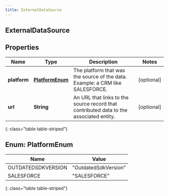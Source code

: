 ```yaml
---
title: ExternalDataSource
---
```

## ExternalDataSource


## Properties

| Name | Type | Description | Notes |
| ------------ | ------------- | ------------- | ------------- |
| **platform** | [**PlatformEnum**](#PlatformEnum) | The platform that was the source of the data.  Example: a CRM like SALESFORCE. |  [optional] |
| **url** | **String** | An URL that links to the source record that contributed data to the associated entity. |  [optional] |
{: class="table table-striped"}


<a name="PlatformEnum"></a>

## Enum: PlatformEnum

| Name | Value |
| ---- | ----- |
| OUTDATEDSDKVERSION | &quot;OutdatedSdkVersion&quot; |
| SALESFORCE | &quot;SALESFORCE&quot; |
{: class="table table-striped"}



